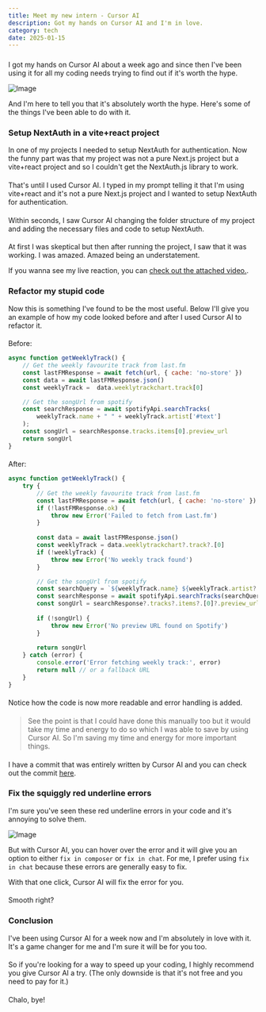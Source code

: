 ```yaml
---
title: Meet my new intern - Cursor AI
description: Got my hands on Cursor AI and I'm in love.
category: tech
date: 2025-01-15
---
```


###

I got my hands on Cursor AI about a week ago and since then I've been using it for all my coding needs trying to find out if it's worth the hype.

![Image](/assets/posts/cursor-ai/cursor-ai.png)

And I'm here to tell you that it's absolutely worth the hype. Here's some of the things I've been able to do with it.

### Setup NextAuth in a vite+react project

In one of my projects I needed to setup NextAuth for authentication. Now the funny part was that my project was not a pure Next.js project but a vite+react project and so I couldn't get the NextAuth.js library to work.

####

That's until I used Cursor AI. I typed in my prompt telling it that I'm using vite+react and it's not a pure Next.js project and I wanted to setup NextAuth for authentication. 

####

Within seconds, I saw Cursor AI changing the folder structure of my project and adding the necessary files and code to setup NextAuth.

####

At first I was skeptical but then after running the project, I saw that it was working. I was amazed. Amazed being an understatement.

If you wanna see my live reaction, you can [check out the attached video.](https://www.youtube.com/watch?v=BIR4Cn4hQIU&t=3175s&ab_channel=taratcodes).

### Refactor my stupid code

Now this is something I've found to be the most useful. Below I'll give you an example of how my code looked before and after I used Cursor AI to refactor it.

####

Before:

```javascript
async function getWeeklyTrack() {
    // Get the weekly favourite track from last.fm
    const lastFMResponse = await fetch(url, { cache: 'no-store' })
    const data = await lastFMResponse.json()
    const weeklyTrack =  data.weeklytrackchart.track[0]

    // Get the songUrl from spotify
    const searchResponse = await spotifyApi.searchTracks(
        weeklyTrack.name + " " + weeklyTrack.artist['#text']
    );
    const songUrl = searchResponse.tracks.items[0].preview_url
    return songUrl
}
```

####

After:

```javascript
async function getWeeklyTrack() {
    try {
        // Get the weekly favourite track from last.fm
        const lastFMResponse = await fetch(url, { cache: 'no-store' })
        if (!lastFMResponse.ok) {
            throw new Error('Failed to fetch from Last.fm')
        }
        
        const data = await lastFMResponse.json()
        const weeklyTrack = data.weeklytrackchart?.track?.[0]
        if (!weeklyTrack) {
            throw new Error('No weekly track found')
        }

        // Get the songUrl from spotify
        const searchQuery = `${weeklyTrack.name} ${weeklyTrack.artist?.['#text'] || ''}`
        const searchResponse = await spotifyApi.searchTracks(searchQuery)
        const songUrl = searchResponse?.tracks?.items?.[0]?.preview_url
        
        if (!songUrl) {
            throw new Error('No preview URL found on Spotify')
        }
        
        return songUrl
    } catch (error) {
        console.error('Error fetching weekly track:', error)
        return null // or a fallback URL
    }
}
```

####

Notice how the code is now more readable and error handling is added. 

####

>See the point is that I could have done this manually too but it would take my time and energy to do so which I was able to save by using Cursor AI. So I'm saving my time and energy for more important things.

####

I have a commit that was entirely written by Cursor AI and you can check out the commit [here](https://github.com/TarunTomar122/digital-garden/commit/507acfdbe7c17374faa5ecc11bab55bc1b344f5d#diff-4bb03300c200a3e9139e95c92959f37c3b8eb12ea62e0e22a7f31f5aa3980134R7).

### Fix the squiggly red underline errors

I'm sure you've seen these red underline errors in your code and it's annoying to solve them.

![Image](/assets/posts/cursor-ai/redlines.png)

But with Cursor AI, you can hover over the error and it will give you an option to either `fix in composer` or `fix in chat`. For me, I prefer using `fix in chat` because these errors are generally easy to fix. 

With that one click, Cursor AI will fix the error for you.

####

Smooth right?

### Conclusion

I've been using Cursor AI for a week now and I'm absolutely in love with it. It's a game changer for me and I'm sure it will be for you too.

####

So if you're looking for a way to speed up your coding, I highly recommend you give Cursor AI a try. (The only downside is that it's not free and you need to pay for it.)

####

Chalo, bye!